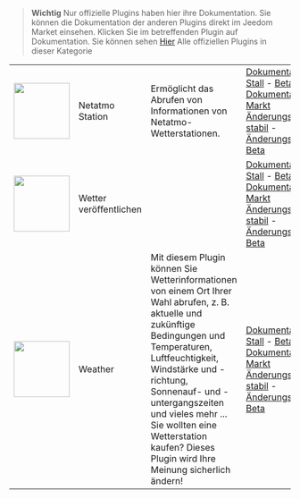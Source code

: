 
>**Wichtig**
>Nur offizielle Plugins haben hier ihre Dokumentation. Sie können die Dokumentation der anderen Plugins direkt im Jeedom Market einsehen. Klicken Sie im betreffenden Plugin auf Dokumentation.
>Sie können sehen [Hier](https://market.jeedom.com/index.php?v=d&p=market&type=plugin&categorie=weather) Alle offiziellen Plugins in dieser Kategorie


| | | | |
|--- | --- | --- | ---|
|<img src="netatmoWeather/netatmoWeather_icon.png" class="pluginLogo" width="100" />|Netatmo Station|Ermöglicht das Abrufen von Informationen von Netatmo-Wetterstationen.|[Dokumentation Stall](netatmoWeather/index.md) - [Beta-Dokumentation](netatmoWeather/beta/index.md)<br/>[Markt](https://market.jeedom.com/index.php?v=d&p=market_display&id=133)<br/>[Änderungsprotokoll stabil](netatmoWeather/changelog.md) - [Änderungsprotokoll Beta](netatmoWeather/beta/changelog.md)|
|<img src="publiemeteo/publiemeteo_icon.png" class="pluginLogo" width="100" />|Wetter veröffentlichen||[Dokumentation Stall](publiemeteo/index.md) - [Beta-Dokumentation](publiemeteo/beta/index.md)<br/>[Markt](https://market.jeedom.com/index.php?v=d&p=market_display&id=2318)<br/>[Änderungsprotokoll stabil](publiemeteo/changelog.md) - [Änderungsprotokoll Beta](publiemeteo/beta/changelog.md)|
|<img src="weather/weather_icon.png" class="pluginLogo" width="100" />|Weather|Mit diesem Plugin können Sie Wetterinformationen von einem Ort Ihrer Wahl abrufen, z. B. aktuelle und zukünftige Bedingungen und Temperaturen, Luftfeuchtigkeit, Windstärke und -richtung, Sonnenauf- und -untergangszeiten und vieles mehr ... Sie wollten eine Wetterstation kaufen? Dieses Plugin wird Ihre Meinung sicherlich ändern!|[Dokumentation Stall](weather/index.md) - [Beta-Dokumentation](weather/beta/index.md)<br/>[Markt](https://market.jeedom.com/index.php?v=d&p=market_display&id=7)<br/>[Änderungsprotokoll stabil](weather/changelog.md) - [Änderungsprotokoll Beta](weather/beta/changelog.md)|
